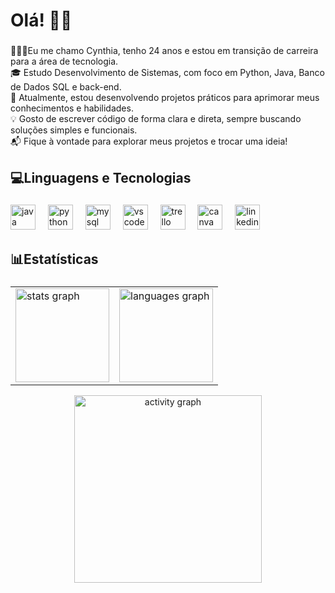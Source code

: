 <h1 align="left">Olá! 👋🏼</h1>

###

<p align="left">👩🏼‍💻Eu me chamo Cynthia, tenho 24 anos e estou em transição de carreira para a área de tecnologia.<br>🎓 Estudo Desenvolvimento de Sistemas, com foco em Python, Java, Banco de Dados SQL e back-end.<br>🧠 Atualmente, estou desenvolvendo projetos práticos para aprimorar meus conhecimentos e habilidades.<br>💡 Gosto de escrever código de forma clara e direta, sempre buscando soluções simples e funcionais.<br>📬 Fique à vontade para explorar meus projetos e trocar uma ideia!</p>

###

<h2 align="left">💻Linguagens e Tecnologias</h2>

###

<div align="left">
  <img src="https://cdn.jsdelivr.net/gh/devicons/devicon/icons/java/java-original.svg" height="40" alt="java logo"  />
  <img width="12" />
  <img src="https://cdn.jsdelivr.net/gh/devicons/devicon/icons/python/python-original.svg" height="40" alt="python logo"  />
  <img width="12" />
  <img src="https://cdn.jsdelivr.net/gh/devicons/devicon/icons/mysql/mysql-original.svg" height="40" alt="mysql logo"  />
  <img width="12" />
  <img src="https://cdn.jsdelivr.net/gh/devicons/devicon/icons/vscode/vscode-original.svg" height="40" alt="vscode logo"  />
  <img width="12" />
  <img src="https://cdn.jsdelivr.net/gh/devicons/devicon/icons/trello/trello-plain.svg" height="40" alt="trello logo"  />
  <img width="12" />
  <img src="https://cdn.jsdelivr.net/gh/devicons/devicon/icons/canva/canva-original.svg" height="40" alt="canva logo"  />
  <img width="12" />
  <img src="https://cdn.jsdelivr.net/gh/devicons/devicon/icons/linkedin/linkedin-original.svg" height="40" alt="linkedin logo"  />
</div>


###

<h2 align="left">📊Estatísticas</h2>

###

<table>
  <tr>
    <td>
      <img src="https://github-readme-stats.vercel.app/api?username=CynthiaMoraeees&hide_title=false&hide_rank=false&show_icons=true&include_all_commits=true&count_private=true&disable_animations=false&theme=gruvbox&locale=pt-br&hide_border=false" height="150" alt="stats graph" />
    </td>
    <td>
      <img src="https://github-readme-stats.vercel.app/api/top-langs?username=CynthiaMoraeees&locale=pt-br&hide_title=false&layout=compact&card_width=320&langs_count=5&theme=gruvbox&hide_border=false" height="150" alt="languages graph" />
    </td>
  </tr>
</table>

<div align="center">
  <img src="https://github-readme-activity-graph.vercel.app/graph?username=CynthiaMoraeees&radius=16&theme=gruvbox&area=true&hide_border=false&hide_title=true" height="300" alt="activity graph" />
</div>

###
